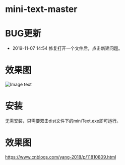 mini-text-master
=======
BUG更新
=======
 * 2019-11-07 14:54 修复打开一个文件后，点击新建问题。

效果图
=======
![Image text](https://github.com/yangsphp/mini-text-master/blob/master/screenshot/1.png)

安装
=======
无需安装，只需要双击dist文件下的miniText.exe即可运行。

效果图
=======
https://www.cnblogs.com/yang-2018/p/11810809.html
